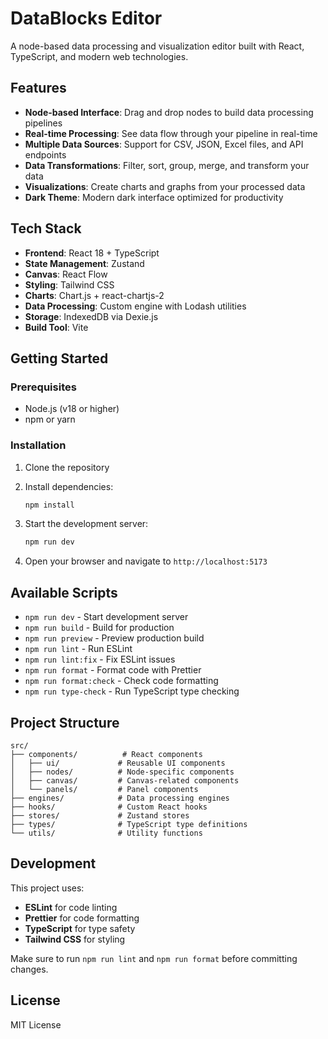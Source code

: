 # DataBlocks Editor

A node-based data processing and visualization editor built with React, TypeScript, and modern web technologies.

## Features

- **Node-based Interface**: Drag and drop nodes to build data processing pipelines
- **Real-time Processing**: See data flow through your pipeline in real-time
- **Multiple Data Sources**: Support for CSV, JSON, Excel files, and API endpoints
- **Data Transformations**: Filter, sort, group, merge, and transform your data
- **Visualizations**: Create charts and graphs from your processed data
- **Dark Theme**: Modern dark interface optimized for productivity

## Tech Stack

- **Frontend**: React 18 + TypeScript
- **State Management**: Zustand
- **Canvas**: React Flow
- **Styling**: Tailwind CSS
- **Charts**: Chart.js + react-chartjs-2
- **Data Processing**: Custom engine with Lodash utilities
- **Storage**: IndexedDB via Dexie.js
- **Build Tool**: Vite

## Getting Started

### Prerequisites

- Node.js (v18 or higher)
- npm or yarn

### Installation

1. Clone the repository
2. Install dependencies:
   ```bash
   npm install
   ```

3. Start the development server:
   ```bash
   npm run dev
   ```

4. Open your browser and navigate to `http://localhost:5173`

## Available Scripts

- `npm run dev` - Start development server
- `npm run build` - Build for production
- `npm run preview` - Preview production build
- `npm run lint` - Run ESLint
- `npm run lint:fix` - Fix ESLint issues
- `npm run format` - Format code with Prettier
- `npm run format:check` - Check code formatting
- `npm run type-check` - Run TypeScript type checking

## Project Structure

```
src/
├── components/          # React components
│   ├── ui/             # Reusable UI components
│   ├── nodes/          # Node-specific components
│   ├── canvas/         # Canvas-related components
│   └── panels/         # Panel components
├── engines/            # Data processing engines
├── hooks/              # Custom React hooks
├── stores/             # Zustand stores
├── types/              # TypeScript type definitions
└── utils/              # Utility functions
```

## Development

This project uses:
- **ESLint** for code linting
- **Prettier** for code formatting
- **TypeScript** for type safety
- **Tailwind CSS** for styling

Make sure to run `npm run lint` and `npm run format` before committing changes.

## License

MIT License